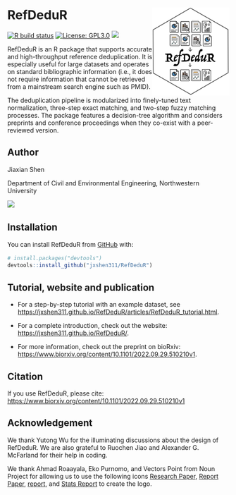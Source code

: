 
<!-- README.md is generated from README.Rmd. Please edit that file -->

# RefDeduR <a href=''><img src="man/figures/RefDeduR_logo.png" align="right" height="200" style="float:right; height:200px;"/></a>

[![R build
status](https://github.com/rossellhayes/ipa/workflows/R-CMD-check/badge.svg)](https://github.com/rossellhayes/ipa/actions)
[![License:
GPL3.0](https://img.shields.io/badge/license-GPL3.0-blue.svg)](https://cran.r-project.org/web/licenses/GPL3.0)
[![](https://img.shields.io/badge/devel%20version-0.1.0-green.svg)](https://github.com/jxshen311/RefDeduR)

RefDeduR is an R package that supports accurate and high-throughput
reference deduplication. It is especially useful for large datasets and
operates on standard bibliographic information (i.e., it does not
require information that cannot be retrieved from a mainstream search
engine such as PMID).

The deduplication pipeline is modularized into finely-tuned text
normalization, three-step exact matching, and two-step fuzzy matching
processes. The package features a decision-tree algorithm and considers
preprints and conference proceedings when they co-exist with a
peer-reviewed version.

## Author

Jiaxian Shen

Department of Civil and Environmental Engineering, Northwestern
University

[![](https://img.shields.io/badge/follow%20me%20on-Twitter-blue.svg)](https://twitter.com/shen_jiaxian)

## Installation

You can install RefDeduR from [GitHub](https://github.com/) with:

``` r
# install.packages("devtools")
devtools::install_github("jxshen311/RefDeduR")
```

## Tutorial, website and publication

-   For a step-by-step tutorial with an example dataset, see
    <https://jxshen311.github.io/RefDeduR/articles/RefDeduR_tutorial.html>.

-   For a complete introduction, check out the website:
    <https://jxshen311.github.io/RefDeduR/>.

-   For more information, check out the preprint on bioRxiv:
    <https://www.biorxiv.org/content/10.1101/2022.09.29.510210v1>.

## Citation

If you use RefDeduR, please cite:
<https://www.biorxiv.org/content/10.1101/2022.09.29.510210v1>

## Acknowledgement

We thank Yutong Wu for the illuminating discussions about the design of
RefDeduR. We are also grateful to Ruochen Jiao and Alexander G.
McFarland for their help in coding.

We thank Ahmad Roaayala, Eko Purnomo, and Vectors Point from Noun
Project for allowing us to use the following icons [Research
Paper](https://thenounproject.com/icon/research-paper-3587992/), [Report
Paper](https://thenounproject.com/icon/report-paper-3587986/),
[report](https://thenounproject.com/icon/report-4520807/), and [Stats
Report](https://thenounproject.com/icon/stats-report-3262083/) to create
the logo.
